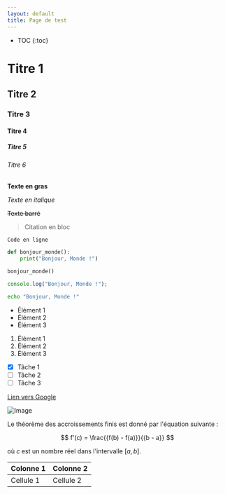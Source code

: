 ```yaml
---
layout: default
title: Page de test
---
```


<!-- Table des matières -->
* TOC
{:toc}

# Titre 1

## Titre 2

### Titre 3

#### Titre 4

##### Titre 5

###### Titre 6

**Texte en gras**

*Texte en italique*

~~Texte barré~~

> Citation en bloc

`Code en ligne`

```python
def bonjour_monde():
    print("Bonjour, Monde !")

bonjour_monde()
```

```javascript
console.log("Bonjour, Monde !");
```

```bash
echo "Bonjour, Monde !"
```

- Élément 1
- Élément 2
- Élément 3

1. Élément 1
2. Élément 2
3. Élément 3

- [x] Tâche 1
- [ ] Tâche 2
- [ ] Tâche 3

[Lien vers Google](https://www.google.com)

![Image](https://example.com/image.jpg)

Le théorème des accroissements finis est donné par l'équation suivante :

$$
f'(c) = \frac{{f(b) - f(a)}}{{b - a}}
$$

où $c$ est un nombre réel dans l'intervalle $[a, b]$.

| Colonne 1 | Colonne 2 |
| --------- | --------- |
| Cellule 1 | Cellule 2 |
